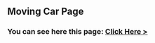 ## Moving Car Page

### You can see here this page: [Click Here >](https://subratgoogle.github.io/Move-car/.)
